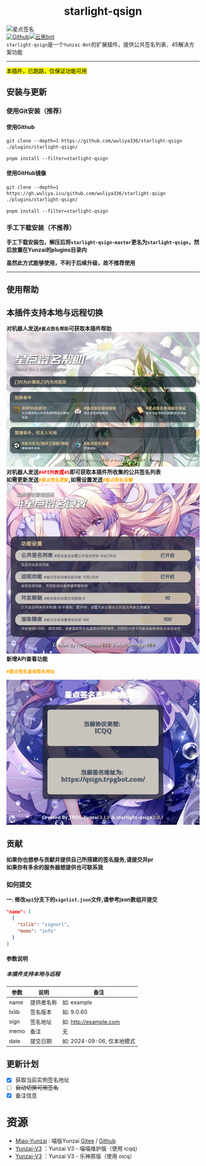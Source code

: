 # <center>starlight-qsign</center>

![星点签名](https://count.moeyy.cn/get/@starlight-qsign?theme=moebooru)<br>
[![Github](https://img.shields.io/badge/Github-星点签名-black?style=flat-square&logo=github)](https://github.com/wuliya336/starlight-qsign)[![云崽bot](https://img.shields.io/badge/云崽-v3.0.0-black?style=flat-square&logo=dependabot)](https://gitee.com/Le-niao/Yunzai-Bot)<br>
`starlight-qsign`是一个`Yunzai-Bot`的扩展插件，提供公共签名列表，45解决方案功能<br>

---

<mark>本插件，已跑路，仅保证功能可用<mark>

## 安装与更新

### 使用Git安装（推荐）

#### **使用Github**

```
git clone --depth=1 https://github.com/wuliya336/starlight-qsign ./plugins/starlight-qsign/
```

```
pnpm install --filter=starlight-qsign
```

#### **使用GitHub镜像**

```
git clone --depth=1 https://gh.wuliya.icu/github.com/wuliya336/starlight-qsign ./plugins/starlight-qsign/
```

```
pnpm install --filter=starlight-qsign
```

### 手工下载安装（不推荐）

**手工下载安装包，解压后将`starlight-qsign-master`更名为`starlight-qsign`，然后放置在Yunzai的plugins目录内<br>**

**虽然此方式能够使用，不利于后续升级，故不推荐使用<br>**

---

## 使用帮助

## 本插件支持本地与远程切换

**对机器人发送`#星点签名帮助`可获取本插件帮助<br>**
![帮助图](./resources/help/help.jpg)<br>
**对机器人发送<span style="color: red;">`#API列表`或`45`</span>即可获取本插件所收集的公共签名列表<br>**
**如需更新发送<span style="color: orange;">`#星点签名更新`</span>,如需设置发送<span style="color: orange;">`#星点签名设置`</span>**
![设置图](./resources/admin/admin.jpg)<br>
**新增API查看功能**

**<span style="color: orange;">`#星点签名查询签名地址`</span>**

![帮助图](./resources/help/qsign.png)

## 贡献

**如果你也想参与贡献并提供自己所搭建的签名服务,请提交并pr<br>**
**如果你有多余的服务器想提供也可联系我**

### 如何提交

**一. 修改`api`分支下的`signlist.json`文件,请参考json数组并提交<br>**

```json
"name": [
  {
    "txlib": "signurl",
    "memo": "info"
  }
]
```

#### 参数说明

##### 本插件支持本地与远程

| 参数  | 说明       | 备注                       |
| ----- | ---------- | -------------------------- |
| name  | 提供者名称 | 如: example                |
| txlib | 签名版本   | 如: 9.0.60                 |
| sign  | 签名地址   | 如: http://example.com     |
| memo  | 备注       | 无                         |
| date  | 提交日期   | 如: 2024-09-06, 仅本地模式 |

## 更新计划

- [x] 获取当前实例签名地址
- [ ] ~~自动切换可用签名~~
- [x] 备注信息

# 资源

- [Miao-Yunzai](https://github.com/yoimiya-kokomi/Miao-Yunzai) : 喵版Yunzai [Gitee](https://gitee.com/yoimiya-kokomi/Miao-Yunzai)
  / [Github](https://github.com/yoimiya-kokomi/Miao-Yunzai)
- [Yunzai-V3](https://github.com/yoimiya-kokomi/Yunzai-Bot) ：Yunzai V3 - 喵喵维护版（使用 icqq）
- [Yunzai-V3](https://gitee.com/Le-niao/Yunzai-Bot) ：Yunzai V3 - 乐神原版（使用 oicq）
